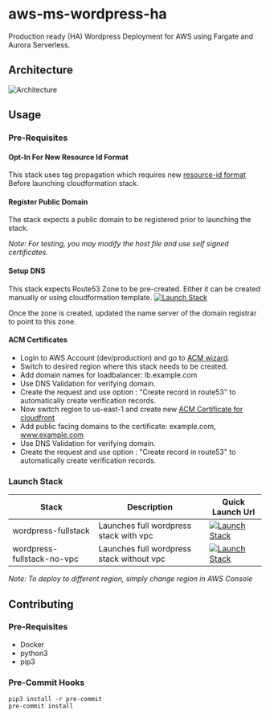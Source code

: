 # aws-ms-wordpress-ha
Production ready (HA) Wordpress Deployment for AWS using Fargate and Aurora Serverless.

## Architecture
![Architecture](https://www.lucidchart.com/publicSegments/view/460a92be-5c10-49c2-bbae-f2811c081918/image.png)

## Usage

### Pre-Requisites
#### Opt-In For New Resource Id Format
This stack uses tag propagation which requires new [resource-id format](https://aws.amazon.com/blogs/compute/migrating-your-amazon-ecs-deployment-to-the-new-arn-and-resource-id-format-2/)
Before launching cloudformation stack.

#### Register Public Domain
The stack expects a public domain to be registered prior to launching the stack.

_Note: For testing, you may modify the host file and use self signed certificates._

#### Setup DNS
This stack expects Route53 Zone to be pre-created. Either it can be created manually or using cloudformation template.
[![Launch Stack](https://cdn.rawgit.com/buildkite/cloudformation-launch-stack-button-svg/master/launch-stack.svg)](https://console.aws.amazon.com/cloudformation/home?region=us-west-2#/stacks/new?templateURL=https://wp-cfn-deploy-s3-cloudformationbucket-1imzg0gegwkod.s3-us-west-2.amazonaws.com/v1/infrastructure/cloudformation/wp-dns.yaml&stackName=wordpress-dns)

Once the zone is created, updated the name server of the domain registrar to point to this zone.

#### ACM Certificates
- Login to AWS Account (dev/production) and go to [ACM wizard](https://console.aws.amazon.com/acm/home?region=us-west-2#/wizard/).
- Switch to desired region where this stack needs to be created.
- Add domain names for loadbalancer: lb.example.com
- Use DNS Validation for verifying domain.
- Create the request and use option : "Create record in route53" to automatically create verification records.
- Now switch region to us-east-1 and create new [ACM Certificate for cloudfront](https://console.aws.amazon.com/acm/home?region=us-east-1#/wizard/)
- Add public facing domains to the certificate: example.com, www.example.com
- Use DNS Validation for verifying domain.
- Create the request and use option : "Create record in route53" to automatically create verification records.


### Launch Stack
Stack                          | Description                                 | Quick Launch Url
-------------------------------|---------------------------------------------|-----------------------------------
wordpress-fullstack            | Launches full wordpress stack with vpc      | [![Launch Stack](https://cdn.rawgit.com/buildkite/cloudformation-launch-stack-button-svg/master/launch-stack.svg)](https://console.aws.amazon.com/cloudformation/home?region=us-west-2#/stacks/new?templateURL=https://wp-cfn-deploy-s3-cloudformationbucket-1imzg0gegwkod.s3-us-west-2.amazonaws.com/v1/infrastructure/cloudformation/wp-fullstack-vpc.yaml&stackName=wordpress)
wordpress-fullstack-no-vpc     | Launches full wordpress stack without vpc   | [![Launch Stack](https://cdn.rawgit.com/buildkite/cloudformation-launch-stack-button-svg/master/launch-stack.svg)](https://console.aws.amazon.com/cloudformation/home?region=us-west-2#/stacks/new?templateURL=https://wp-cfn-deploy-s3-cloudformationbucket-1imzg0gegwkod.s3-us-west-2.amazonaws.com/v1/infrastructure/cloudformation/wp-fullstack-no-vpc.yaml&stackName=wordpress)

*Note: To deploy to different region, simply change region in AWS Console*

## Contributing

### Pre-Requisites
- Docker
- python3
- pip3


### Pre-Commit Hooks
```
pip3 install -r pre-commit
pre-commit install
```
